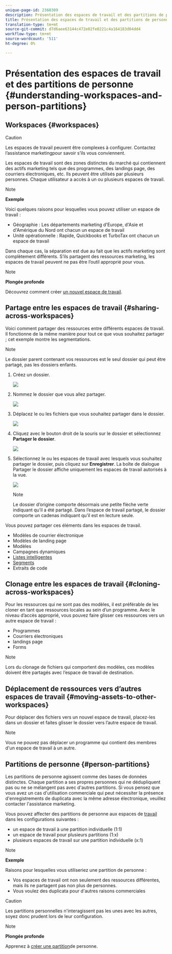 ```yaml
---
unique-page-id: 2360309
description: Présentation des espaces de travail et des partitions de personne - Documents marketing - Documentation du produit
title: Présentation des espaces de travail et des partitions de personne
translation-type: tm+mt
source-git-commit: d7d6aee63144c472e02fe0221c4a164183d04dd4
workflow-type: tm+mt
source-wordcount: '511'
ht-degree: 0%

---
```



# Présentation des espaces de travail et des partitions de personne {#understanding-workspaces-and-person-partitions}

## Workspaces {#workspaces}

>[!CAUTION]
>
>Les espaces de travail peuvent être complexes à configurer.  Contactez l’assistance [](http://support.marketo.com/) marketingpour savoir s’ils vous conviennent.

Les espaces de travail sont des zones distinctes du marché qui contiennent des actifs marketing tels que des programmes, des landings page, des courriers électroniques, etc. Ils peuvent être utilisés par plusieurs personnes. Chaque utilisateur a accès à un ou plusieurs espaces de travail.

>[!NOTE]
>
>**Exemple**
>
>Voici quelques raisons pour lesquelles vous pouvez utiliser un espace de travail :
>
>* Géographie : Les départements marketing d&#39;Europe, d&#39;Asie et d&#39;Amérique du Nord ont chacun un espace de travail
>* Unité opérationnelle : Rapide, Quickbooks et TurboTax ont chacun un espace de travail

>
>
Dans chaque cas, la séparation est due au fait que les actifs marketing sont complètement différents. S’ils partagent des ressources marketing, les espaces de travail peuvent ne pas être l’outil approprié pour vous.

>[!NOTE]
>
>**Plongée profonde**
>
>Découvrez comment créer [un nouvel espace de travail](create-a-new-workspace.md).

## Partage entre les espaces de travail {#sharing-across-workspaces}

Voici comment partager des ressources entre différents espaces de travail. Il fonctionne de la même manière pour tout ce que vous souhaitez partager ; cet exemple montre les segmentations.

>[!NOTE]
>
>Le dossier parent contenant vos ressources est le seul dossier qui peut être partagé, pas les dossiers enfants.

1. Créez un dossier.

   ![](assets/one.png)

1. Nommez le dossier que vous allez partager.

   ![](assets/two.png)

1. Déplacez le ou les fichiers que vous souhaitez partager dans le dossier.

   ![](assets/three.png)

1. Cliquez avec le bouton droit de la souris sur le dossier et sélectionnez **Partager le dossier**.

   ![](assets/four.png)

1. Sélectionnez le ou les espaces de travail avec lesquels vous souhaitez partager le dossier, puis cliquez sur **Enregistrer**. La boîte de dialogue Partager le dossier affiche uniquement les espaces de travail autorisés à la vue.

   ![](assets/image2015-5-27-11-3a6-3a40.png)

   >[!NOTE]
   >
   >Le dossier d’origine comporte désormais une petite flèche verte indiquant qu’il a été partagé. Dans l’espace de travail partagé, le dossier comporte un cadenas indiquant qu’il est en lecture seule.

Vous pouvez partager ces éléments dans les espaces de travail.

* Modèles de courrier électronique
* Modèles de landing page
* Modèles
* Campagnes dynamiques
* [Listes intelligentes](../../../product-docs/core-marketo-concepts/smart-lists-and-static-lists/using-smart-lists/reference-a-list-or-smart-list-across-workspaces.md)
* [Segments](share-segmentations-across-workspaces-and-partitions.md)
* Extraits de code

## Clonage entre les espaces de travail {#cloning-across-workspaces}

Pour les ressources qui ne sont pas des modèles, il est préférable de les cloner en tant que ressources locales au sein d’un programme.  Avec le niveau d’accès approprié, vous pouvez faire glisser ces ressources vers un autre espace de travail :

* Programmes
* Courriers électroniques
* landings page
* Forms

>[!NOTE]
>
>Lors du clonage de fichiers qui comportent des modèles, ces modèles doivent être partagés avec l’espace de travail de destination.

## Déplacement de ressources vers d’autres espaces de travail {#moving-assets-to-other-workspaces}

Pour déplacer des fichiers vers un nouvel espace de travail, placez-les dans un dossier et faites glisser le dossier vers l’autre espace de travail.

>[!NOTE]
>
>Vous ne pouvez pas déplacer un programme qui contient des membres d&#39;un espace de travail à un autre.

## Partitions de personne {#person-partitions}

Les partitions de personne agissent comme des bases de données distinctes. Chaque partition a ses propres personnes qui ne dédupliquent pas ou ne se mélangent pas avec d&#39;autres partitions. Si vous pensez que vous avez un cas d&#39;utilisation commerciale qui peut nécessiter la présence d&#39;enregistrements de duplicata avec la même adresse électronique, veuillez contacter l&#39;assistance [](http://support.marketo.com)marketing.

Vous pouvez affecter des partitions de personne aux espaces de [travail](create-a-new-workspace.md) dans les configurations suivantes :

* un espace de travail à une partition individuelle (1:1)
* un espace de travail pour plusieurs partitions (1:x)
* plusieurs espaces de travail sur une partition individuelle (x:1)

>[!NOTE]
>
>**Exemple**
>
>Raisons pour lesquelles vous utiliseriez une partition de personne :
>
>* Vos espaces de travail ont non seulement des ressources différentes, mais ils ne partagent pas non plus de personnes.
>* Vous voulez des duplicata pour d&#39;autres raisons commerciales

>



>[!CAUTION]
>
>Les partitions personnelles n&#39;interagissent pas les unes avec les autres, soyez donc prudent lors de leur configuration.

>[!NOTE]
>
>**Plongée profonde**
>
> Apprenez à [créer une partition](create-a-person-partition.md)de personne.

